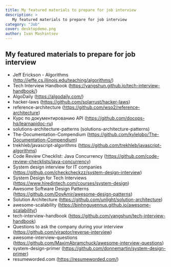 ```yaml
---
title: My featured materials to prepare for job interview
description: >
   My featured materials to prepare for job interview
category: "Job"
cover: desktopdemo.png
author: Ivan Mashintsev
---
```


## My featured materials to prepare for job interview

- Jeff Erickson - Algorithms    (http://jeffe.cs.illinois.edu/teaching/algorithms/)
- Tech Interview Handbook   (https://yangshun.github.io/tech-interview-handbook/)
- AlgoDaily (https://algodaily.com/)
- hacker-laws	(https://github.com/solarrust/hacker-laws)
- reference-architecture	(https://github.com/wso2/reference-architecture)
- Курс по документированию API	(https://github.com/docops-hq/learnapidoc-ru)
- solutions-architecture-patterns	(solutions-architecture-patterns)
- The-Documentation-Compendium	(https://github.com/kylelobo/The-Documentation-Compendium)
- trekhleb/javascript-algorithms	(https://github.com/trekhleb/javascript-algorithms)
- Code Review Checklist: Java Concurrency	(https://github.com/code-review-checklists/java-concurrency)
- System design interview for IT companies	(https://github.com/checkcheckzz/system-design-interview)
- System Design for Tech Interviews	(https://www.hiredintech.com/courses/system-design)
- Awesome Software Design Patterns	(https://github.com/DovAmir/awesome-design-patterns)
- Solution Architecture	(https://github.com/unlight/solution-architecture)
- awesome-scalability	(https://binhnguyennus.github.io/awesome-scalability/)
- tech-interview-handbook	(https://github.com/yangshun/tech-interview-handbook)
- Questions to ask the company during your interview	(https://github.com/viraptor/reverse-interview)
- awesome-interview-questions	(https://github.com/MaximAbramchuck/awesome-interview-questions)
- system-design-primer	(https://github.com/donnemartin/system-design-primer)
- resumeworded.com	(https://resumeworded.com/)
